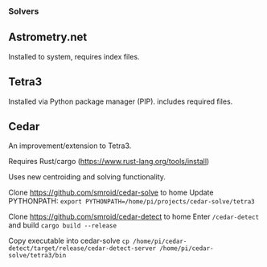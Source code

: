 ### Solvers
## Astrometry.net
Installed to system, requires index files.

## Tetra3
Installed via Python package manager (PIP). includes required files. 

## Cedar
An improvement/extension to Tetra3. 

Requires Rust/cargo (https://www.rust-lang.org/tools/install)

Uses new centroiding and solving functionality. 

Clone https://github.com/smroid/cedar-solve to home
Update PYTHONPATH:
`export PYTHONPATH=/home/pi/projects/cedar-solve/tetra3`

Clone https://github.com/smroid/cedar-detect to home
Enter `/cedar-detect` and build `cargo build --release`

Copy executable into cedar-solve
`cp /home/pi/cedar-detect/target/release/cedar-detect-server /home/pi/cedar-solve/tetra3/bin`